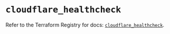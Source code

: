 # `cloudflare_healthcheck`

Refer to the Terraform Registry for docs: [`cloudflare_healthcheck`](https://registry.terraform.io/providers/cloudflare/cloudflare/4.27.0/docs/resources/healthcheck).
